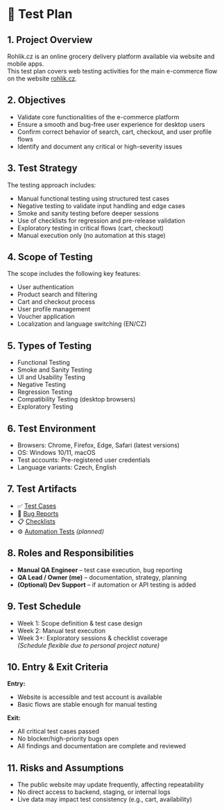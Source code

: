 # 📝 Test Plan

## 1. Project Overview
Rohlik.cz is an online grocery delivery platform available via website and mobile apps.  
This test plan covers web testing activities for the main e-commerce flow on the website [rohlik.cz](https://www.rohlik.cz/en-CZ).

## 2. Objectives
- Validate core functionalities of the e-commerce platform  
- Ensure a smooth and bug-free user experience for desktop users  
- Confirm correct behavior of search, cart, checkout, and user profile flows  
- Identify and document any critical or high-severity issues

## 3. Test Strategy
The testing approach includes:
- Manual functional testing using structured test cases  
- Negative testing to validate input handling and edge cases  
- Smoke and sanity testing before deeper sessions  
- Use of checklists for regression and pre-release validation  
- Exploratory testing in critical flows (cart, checkout)  
- Manual execution only (no automation at this stage)

## 4. Scope of Testing
The scope includes the following key features:
- User authentication
- Product search and filtering
- Cart and checkout process
- User profile management
- Voucher application
- Localization and language switching (EN/CZ)

## 5. Types of Testing
- Functional Testing  
- Smoke and Sanity Testing  
- UI and Usability Testing  
- Negative Testing  
- Regression Testing  
- Compatibility Testing (desktop browsers)  
- Exploratory Testing  

## 6. Test Environment
- Browsers: Chrome, Firefox, Edge, Safari (latest versions)  
- OS: Windows 10/11, macOS  
- Test accounts: Pre-registered user credentials  
- Language variants: Czech, English

## 7. Test Artifacts
- ✅ [Test Cases](../01_Test_Cases)
- 🐞 [Bug Reports](../02_Bug_Reports)
- 📋 [Checklists](../03_Checklists)
- ⚙️ [Automation Tests](../05_Automation_Tests) *(planned)*

## 8. Roles and Responsibilities
- **Manual QA Engineer** – test case execution, bug reporting  
- **QA Lead / Owner (me)** – documentation, strategy, planning  
- **(Optional) Dev Support** – if automation or API testing is added

## 9. Test Schedule
- Week 1: Scope definition & test case design  
- Week 2: Manual test execution  
- Week 3+: Exploratory sessions & checklist coverage  
_(Schedule flexible due to personal project nature)_

## 10. Entry & Exit Criteria

**Entry:**
- Website is accessible and test account is available  
- Basic flows are stable enough for manual testing

**Exit:**
- All critical test cases passed  
- No blocker/high-priority bugs open  
- All findings and documentation are complete and reviewed

## 11. Risks and Assumptions
- The public website may update frequently, affecting repeatability  
- No direct access to backend, staging, or internal logs  
- Live data may impact test consistency (e.g., cart, availability)
